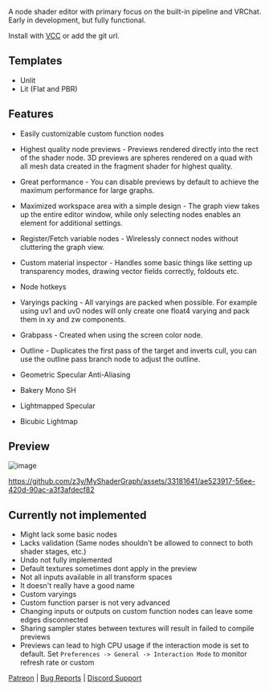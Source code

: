 A node shader editor with primary focus on the built-in pipeline and VRChat. Early in development, but fully functional. 

Install with [VCC](https://z3y.github.io/vpm-package-listing/) or add the git url.

## Templates
- Unlit
- Lit (Flat and PBR)

## Features
- Easily customizable custom function nodes

- Highest quality node previews - Previews rendered directly into the rect of the shader node. 3D previews are spheres rendered on a quad with all mesh data created in the fragment shader for highest quality.

- Great performance - You can disable previews by default to achieve the maximum performance for large graphs.

- Maximized workspace area with a simple design - The graph view takes up the entire editor window, while only selecting nodes enables an element for additional settings.


- Register/Fetch variable nodes - Wirelessly connect nodes without cluttering the graph view.

- Custom material inspector - Handles some basic things like setting up transparency modes, drawing vector fields correctly, foldouts etc.

- Node hotkeys

- Varyings packing - All varyings are packed when possible. For example using uv1 and uv0 nodes will only create one float4 varying and pack them in xy and zw components.

- Grabpass - Created when using the screen color node.

- Outline - Duplicates the first pass of the target and inverts cull, you can use the outline pass branch node to adjust the outline.

- Geometric Specular Anti-Aliasing

- Bakery Mono SH

- Lightmapped Specular

- Bicubic Lightmap


## Preview

![image](https://github.com/z3y/ShaderGraphZ/assets/33181641/e3c10af5-9c49-4794-875f-ea1692a10b78)

https://github.com/z3y/MyShaderGraph/assets/33181641/ae523917-56ee-420d-90ac-a3f3afdecf82

## Currently not implemented
- Might lack some basic nodes
- Lacks validation (Same nodes shouldn't be allowed to connect to both shader stages, etc.)
- Undo not fully implemented
- Default textures sometimes dont apply in the preview
- Not all inputs available in all transform spaces
- It doesn't really have a good name
- Custom varyings
- Custom function parser is not very advanced
- Changing inputs or outputs on custom function nodes can leave some edges disconnected
- Sharing sampler states between textures will result in failed to compile previews
- Previews can lead to high CPU usage if the interaction mode is set to default. Set `Preferences -> General -> Interaction Mode` to monitor refresh rate or custom


[Patreon](https://www.patreon.com/z3y) |
[Bug Reports](https://github.com/z3y/ShaderGraphZ/issues) |
[Discord Support](https://discord.gg/bw46tKgRFT)
